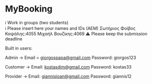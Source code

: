 # MyBooking

ℹ Work in groups (two students)  
ℹ Please insert here your names and IDs (AEM)
Σωτήριος Φοίβος Καψάλης:4055
Μιχαήλ Βουζίκης:4069
⚠ Please keep the submission deadline

Built in users:

Admin -> Email = giorgospapa@gmail.com
         Password: giorgos123

Customer -> Email: kostasdim@gmail.com
            Password: kostas33

Provider -> Email: giannisioan@gmail.com
            Password: giannis12
